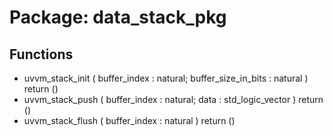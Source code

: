 # Package: data_stack_pkg
## Functions
- uvvm_stack_init <font id="function_arguments">(    buffer_index          : natural;
    buffer_size_in_bits   : natural
  )</font> <font id="function_return">return ()</font>
- uvvm_stack_push <font id="function_arguments">(    buffer_index          : natural;
    data                  : std_logic_vector
  )</font> <font id="function_return">return ()</font>
- uvvm_stack_flush <font id="function_arguments">(    buffer_index          : natural
  )</font> <font id="function_return">return ()</font>
